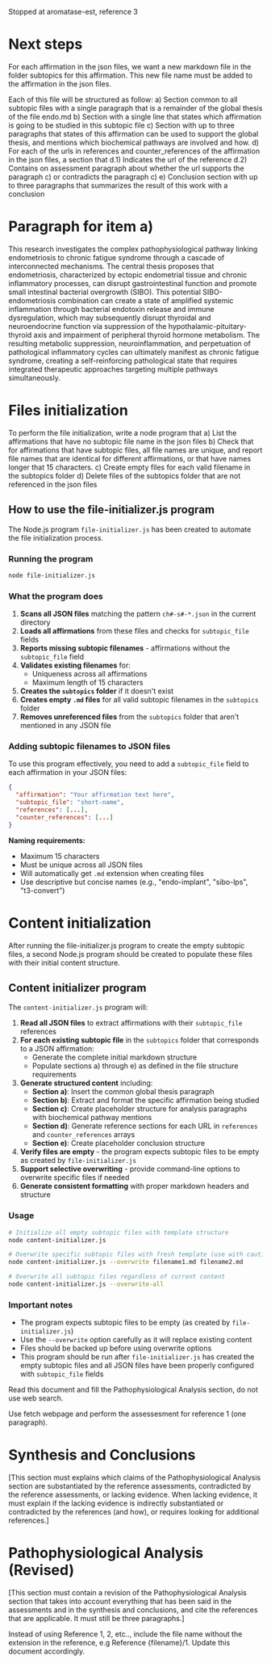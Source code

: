 Stopped at aromatase-est, reference 3


# Next steps

For each affirmation in the json files, we want a new markdown file in the folder subtopics for this affirmation.
This new file name must be added to the affirmation in the json files.

Each of this file will be structured as follow:
a) Section common to all subtopic files with a single paragraph that is a remainder of the global thesis of the file endo.md
b) Section with a single line that states which affirmation is going to be studied in this subtopic file
c) Section with up to three paragraphs that states of this affirmation can be used to support the global thesis, and mentions which biochemical pathways are involved and how.
d) For each of the urls in references and counter_references of the affirmation in the json files, a section that
d.1) Indicates the url of the reference
d.2) Contains on assessment paragraph about whether the url supports the paragraph c) or contradicts the paragraph c)
e) Conclusion section with up to three paragraphs that summarizes the result of this work with a conclusion

# Paragraph for item a)

This research investigates the complex pathophysiological pathway linking endometriosis to chronic fatigue syndrome through a cascade of interconnected mechanisms. The central thesis proposes that endometriosis, characterized by ectopic endometrial tissue and chronic inflammatory processes, can disrupt gastrointestinal function and promote small intestinal bacterial overgrowth (SIBO). This potential SIBO-endometriosis combination can create a state of amplified systemic inflammation through bacterial endotoxin release and immune dysregulation, which may subsequently disrupt thyroidal and neuroendocrine function via suppression of the hypothalamic-pituitary-thyroid axis and impairment of peripheral thyroid hormone metabolism. The resulting metabolic suppression, neuroinflammation, and perpetuation of pathological inflammatory cycles can ultimately manifest as chronic fatigue syndrome, creating a self-reinforcing pathological state that requires integrated therapeutic approaches targeting multiple pathways simultaneously.

# Files initialization

To perform the file initialization, write a node program that
a) List the affirmations that have no subtopic file name in the json files
b) Check that for affirmations that have subtopic files, all file names are unique, and report file names that are identical for different affirmations, or that have names longer that 15 characters.
c) Create empty files for each valid filename in the subtopics folder
d) Delete files of the subtopics folder that are not referenced in the json files

## How to use the file-initializer.js program

The Node.js program `file-initializer.js` has been created to automate the file initialization process. 

### Running the program
```bash
node file-initializer.js
```

### What the program does
1. **Scans all JSON files** matching the pattern `ch#-s#-*.json` in the current directory
2. **Loads all affirmations** from these files and checks for `subtopic_file` fields
3. **Reports missing subtopic filenames** - affirmations without the `subtopic_file` field
4. **Validates existing filenames** for:
   - Uniqueness across all affirmations
   - Maximum length of 15 characters
5. **Creates the `subtopics` folder** if it doesn't exist
6. **Creates empty `.md` files** for all valid subtopic filenames in the `subtopics` folder
7. **Removes unreferenced files** from the `subtopics` folder that aren't mentioned in any JSON file

### Adding subtopic filenames to JSON files
To use this program effectively, you need to add a `subtopic_file` field to each affirmation in your JSON files:

```json
{
  "affirmation": "Your affirmation text here",
  "subtopic_file": "short-name",
  "references": [...],
  "counter_references": [...]
}
```

**Naming requirements:**
- Maximum 15 characters
- Must be unique across all JSON files
- Will automatically get `.md` extension when creating files
- Use descriptive but concise names (e.g., "endo-implant", "sibo-lps", "t3-convert")

# Content initialization

After running the file-initializer.js program to create the empty subtopic files, a second Node.js program should be created to populate these files with their initial content structure.

## Content initializer program

The `content-initializer.js` program will:

1. **Read all JSON files** to extract affirmations with their `subtopic_file` references
2. **For each existing subtopic file** in the `subtopics` folder that corresponds to a JSON affirmation:
   - Generate the complete initial markdown structure
   - Populate sections a) through e) as defined in the file structure requirements
3. **Generate structured content** including:
   - **Section a)**: Insert the common global thesis paragraph
   - **Section b)**: Extract and format the specific affirmation being studied
   - **Section c)**: Create placeholder structure for analysis paragraphs with biochemical pathway mentions
   - **Section d)**: Generate reference sections for each URL in `references` and `counter_references` arrays
   - **Section e)**: Create placeholder conclusion structure
4. **Verify files are empty** - the program expects subtopic files to be empty as created by `file-initializer.js`
5. **Support selective overwriting** - provide command-line options to overwrite specific files if needed
6. **Generate consistent formatting** with proper markdown headers and structure

### Usage
```bash
# Initialize all empty subtopic files with template structure
node content-initializer.js

# Overwrite specific subtopic files with fresh template (use with caution)
node content-initializer.js --overwrite filename1.md filename2.md

# Overwrite all subtopic files regardless of current content
node content-initializer.js --overwrite-all
```

### Important notes
- The program expects subtopic files to be empty (as created by `file-initializer.js`)
- Use the `--overwrite` option carefully as it will replace existing content
- Files should be backed up before using overwrite options
- This program should be run after `file-initializer.js` has created the empty subtopic files and all JSON files have been properly configured with `subtopic_file` fields


Read this document and fill the Pathophysiological Analysis section, do not use web search.

Use fetch webpage and perform the assessesment for reference 1 (one paragraph).

# Synthesis and Conclusions

[This section must explains which claims of the Pathophysiological Analysis section are substantiated by the reference assessments, contradicted by the reference assessments, or lacking evidence. When lacking evidence, it must explain if the lacking evidence is indirectly substantiated or contradicted by the references (and how), or requires looking for additional references.]

# Pathophysiological Analysis (Revised)

[This section must contain a revision of the Pathophysiological Analysis section that takes into account everything that has been said in the assessments and in the synthesis and conclusions, and cite the references that are applicable. It must still be three paragraphs.]



Instead of using Reference 1, 2, etc.., include the file name without the extension in the reference, e.g Reference {filename}/1. Update this document accordingly.